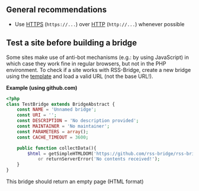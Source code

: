 ## General recommendations

* Use [HTTPS](https://en.wikipedia.org/wiki/HTTPS) (`https://...`) over [HTTP](https://en.wikipedia.org/wiki/HTTPS) (`http://...`) whenever possible

## Test a site before building a bridge

Some sites make use of anti-bot mechanisms (e.g.: by using JavaScript) in which case they work fine in regular browsers, but not in the PHP environment. To check if a site works with RSS-Bridge, create a new bridge using the [template](../05_Bridge_API/02_BridgeAbstract.md#template) and load a valid URL (not the base URL!).

**Example (using github.com)**

```PHP
<?php
class TestBridge extends BridgeAbstract {
	const NAME = 'Unnamed bridge';
	const URI = '';
	const DESCRIPTION = 'No description provided';
	const MAINTAINER = 'No maintainer';
	const PARAMETERS = array();
	const CACHE_TIMEOUT = 3600;

	public function collectData(){
		$html = getSimpleHTMLDOM('https://github.com/rss-bridge/rss-bridge')
			or returnServerError('No contents received!');
	}
}
```

This bridge should return an empty page (HTML format)